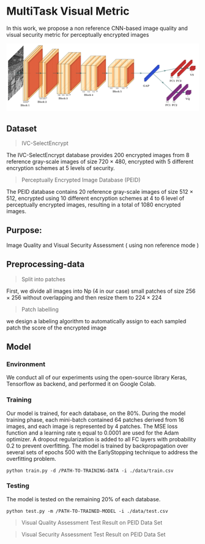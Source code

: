 # MultiTask Visual Metric

In this work, we propose a non reference CNN-based image quality and visual security metric for perceptually encrypted images

![assets/multiTask.png](assets/multiTask.png)



## Dataset

> IVC-SelectEncrypt

The IVC-SelectEncrypt database provides 200 encrypted images from 8 reference gray-scale images of size 720 × 480, encrypted with 5 different encryption schemes at 5 levels of security. 

> Perceptually Encrypted Image Database (PEID)

The PEID database contains 20 reference gray-scale images of size 512 × 512, encrypted using 10 different encryption schemes at 4 to 6 level of perceptually encrypted images, resulting in a total of 1080 encrypted images.

## Purpose: 

Image Quality and Visual Security Assessment ( using non reference mode ) 

## Preprocessing-data

> Split into patches

First, we divide all images into Np (4 in our case) small patches of size 256 × 256 without overlapping and then resize them to 224 × 224

> Patch labelling

we design a labeling algorithm to automatically assign to each sampled patch the score of the encrypted image


## Model

### Environment

We conduct all of our experiments using the open-source library Keras, Tensorflow as backend, and performed it on Google Colab. 
 
### Training

Our model is trained, for each database, on the 80%. 
During the model training phase, each mini-batch contained 64 patches derived from 16 images, and each image is represented by 4 patches. The MSE loss function and a learning rate η equal to 0.0001 are used for the Adam optimizer. A dropout regularization is added to all FC layers with probability 0.2 to prevent overfitting. 
The model is trained by backpropagation over several sets of epochs 500 with the EarlyStopping technique to address the overfitting problem.

```
python train.py -d /PATH-TO-TRAINING-DATA -i ./data/train.csv
```


### Testing

The model is tested on the remaining 20% of each database.

```
python test.py -m /PATH-TO-TRAINED-MODEL -i ./data/test.csv
```

> Visual Quality Assessment Test Result on PEID Data Set


> Visual Security Assessment Test Result on PEID Data Set

